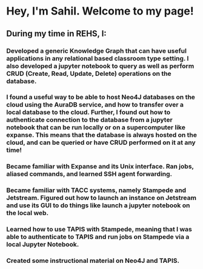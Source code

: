 # Hey, I'm Sahil. Welcome to my page!

## During my time in REHS, I:

### Developed a generic Knowledge Graph that can have useful applications in any relational based classroom type setting. I also developed a jupyter notebook to query as well as perform CRUD (Create, Read, Update, Delete) operations on the database.

### I found a useful way to be able to host Neo4J databases on the cloud using the AuraDB service, and how to transfer over a local database to the cloud. Further, I found out how to authenticate connection to the database from a jupyter notebook that can be run locally or on a supercomputer like expanse. This means that the database is always hosted on the cloud, and can be queried or have CRUD performed on it at any time!

### Became familiar with Expanse and its Unix interface. Ran jobs, aliased commands, and learned SSH agent forwarding.

### Became familiar with TACC systems, namely Stampede and Jetstream. Figured out how to launch an instance on Jetstream and use its GUI to do things like launch a jupyter notebook on the local web. 

### Learned how to use TAPIS with Stampede, meaning that I was able to authenticate to TAPIS and run jobs on Stampede via a local Jupyter Notebook.

### Created some instructional material on Neo4J and TAPIS.
